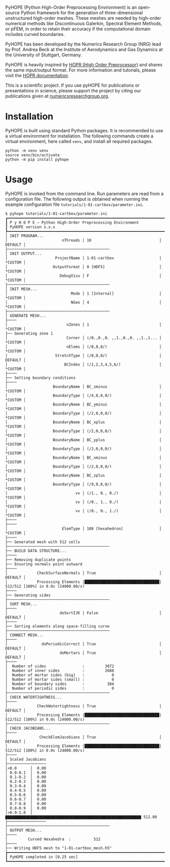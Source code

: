 PyHOPE (Python High-Order Preprocessing Environment) is an open-source Python framework for the generation of three-dimensional unstructured high-order meshes. These meshes are needed by high-order numerical methods like Discontinuous Galerkin, Spectral Element Methods, or pFEM, in order to retain their accuracy if the computational domain includes curved boundaries.

PyHOPE has been developed by the Numerics Research Group (NRG) lead by Prof. Andrea Beck at the Institute of Aerodynamics and Gas Dynamics at the University of Stuttgart, Germany.

PyHOPE is heavily inspired by [HOPR (High Order Preprocessor)](https://github.com/hopr-framework/hopr) and shares the same input/output format. For more information and tutorials, please visit the [HOPR documentation](https://hopr.readthedocs.io).

This is a scientific project. If you use pyHOPE for publications or presentations in science, please support the project by citing our publications given at [numericsresearchgroup.org](https://numericsresearchgroup.org/publications.html).

# Installation
PyHOPE is built using standard Python packages. It is recommended to use a virtual environment for installation. The following commands create a virtual environment, here called `venv`, and install all required packages.
```
python -m venv venv
source venv/bin/activate
python -m pip install pyhope
```

# Usage
PyHOPE is invoked from the command line. Run parameters are read from a configuration file. The following output is obtained when running the example configuration file `tutorials/1-01-cartbox/parameter.ini`.
```
$ pyhope tutorials/1-01-cartbox/parameter.ini
┏━━━━━━━━━━━━━━━━━━━━━━━━━━━━━━━━━━━━━━━━━━━━━━━━━━━━━━━━━━━━━━━━━━━━━━━━━━━━━━
┃ P y H O P E — Python High-Order Preprocessing Environment
┃ PyHOPE version x.x.x
┡━━━━━━━━━━━━━━━━━━━━━━━━━━━━━━━━━━━━━━━━━━━━━━━━━━━━━━━━━━━━━━━━━━━━━━━━━━━━━━
│ INIT PROGRAM...
│                        nThreads │ 10                              │ DEFAULT │
├─────────────────────────────────────────────
│ INIT OUTPUT...
│                     ProjectName │ 1-01-cartbox                    │ *CUSTOM │
│                    OutputFormat │ 0 [HDF5]                        │ *CUSTOM │
│                       DebugVisu │ F                               │ *CUSTOM │
├─────────────────────────────────────────────
│ INIT MESH...
│                            Mode │ 1 [Internal]                    │ *CUSTOM │
│                            NGeo │ 4                               │ *CUSTOM │
├─────────────────────────────────────────────
│ GENERATE MESH...
├────
│                          nZones │ 1                               │ *CUSTOM │
├── Generating zone 1
│                          Corner │ (/0.,0.,0. ,,1.,0.,0. ,,1.,1... │ *CUSTOM │
│                          nElems │ (/8,8,8/)                       │ *CUSTOM │
│                     StretchType │ (/0,0,0/)                       │ DEFAULT │
│                         BCIndex │ (/1,2,3,4,5,6/)                 │ *CUSTOM │
├────
├── Setting boundary conditions
├────
│                    BoundaryName │ BC_zminus                       │ *CUSTOM │
│                    BoundaryType │ (/4,0,0,0/)                     │ *CUSTOM │
│                    BoundaryName │ BC_yminus                       │ *CUSTOM │
│                    BoundaryType │ (/2,0,0,0/)                     │ *CUSTOM │
│                    BoundaryName │ BC_xplus                        │ *CUSTOM │
│                    BoundaryType │ (/2,0,0,0/)                     │ *CUSTOM │
│                    BoundaryName │ BC_yplus                        │ *CUSTOM │
│                    BoundaryType │ (/2,0,0,0/)                     │ *CUSTOM │
│                    BoundaryName │ BC_xminus                       │ *CUSTOM │
│                    BoundaryType │ (/2,0,0,0/)                     │ *CUSTOM │
│                    BoundaryName │ BC_zplus                        │ *CUSTOM │
│                    BoundaryType │ (/9,0,0,0/)                     │ *CUSTOM │
│                              vv │ (/1., 0., 0./)                  │ *CUSTOM │
│                              vv │ (/0., 1., 0./)                  │ *CUSTOM │
│                              vv │ (/0., 0., 1./)                  │ *CUSTOM │
├────
├────
│                        ElemType │ 108 [hexahedron]                │ *CUSTOM │
├────
├── Generated mesh with 512 cells
├─────────────────────────────────────────────
├── BUILD DATA STRUCTURE...
├────
├── Removing duplicate points
├── Ensuring normals point outward
├────
│             CheckSurfaceNormals │ True                            │ DEFAULT │
│             Processing Elements |█████████████████████████████████| 512/512 [100%] in 0.0s (24000.00/s)
├────
├── Generating sides
├─────────────────────────────────────────────
│ SORT MESH...
├────
│                       doSortIJK │ False                           │ DEFAULT │
├────
├── Sorting elements along space-filling curve
├─────────────────────────────────────────────
│ CONNECT MESH...
├────
│               doPeriodicCorrect │ True                            │ DEFAULT │
│                       doMortars │ True                            │ DEFAULT │
├────
│  Number of sides                :         3072
│  Number of inner sides          :         2688
│  Number of mortar sides (big)   :            0
│  Number of mortar sides (small) :            0
│  Number of boundary sides       :          384
│  Number of periodic sides       :            0
├─────────────────────────────────────────────
│ CHECK WATERTIGHTNESS...
├────
│             CheckWatertightness │ True                            │ DEFAULT │
│             Processing Elements |█████████████████████████████████| 512/512 [100%] in 0.0s (24000.00/s)
├─────────────────────────────────────────────
│ CHECK JACOBIANS...
├────
│              CheckElemJacobians │ True                            │ DEFAULT │
│             Processing Elements |█████████████████████████████████| 512/512 [100%] in 0.0s (24000.00/s)
├────
│ Scaled Jacobians
├─────────────────
│<0.0      │  0.00
│ 0.0-0.1  │  0.00
│ 0.1-0.2  │  0.00
│ 0.2-0.3  │  0.00
│ 0.3-0.4  │  0.00
│ 0.4-0.5  │  0.00
│ 0.5-0.6  │  0.00
│ 0.6-0.7  │  0.00
│ 0.7-0.8  │  0.00
│ 0.8-0.9  │  0.00
│>0.9-1.0  │ ▇▇▇▇▇▇▇▇▇▇▇▇▇▇▇▇▇▇▇▇▇▇▇▇▇▇▇▇▇▇▇▇▇▇▇▇▇▇▇▇▇▇▇▇▇▇▇▇▇▇▇▇▇▇▇▇▇▇▇▇ 512.00
├─────────────────
├─────────────────────────────────────────────
│ OUTPUT MESH...
├────
│         Curved Hexahedra  :          512
├────
├── Writing HDF5 mesh to "1-01-cartbox_mesh.h5"
┢━━━━━━━━━━━━━━━━━━━━━━━━━━━━━━━━━━━━━━━━━━━━━━━━━━━━━━━━━━━━━━━━━━━━━━━━━━━━━━
┃ PyHOPE completed in [0.25 sec]
┗━━━━━━━━━━━━━━━━━━━━━━━━━━━━━━━━━━━━━━━━━━━━━━━━━━━━━━━━━━━━━━━━━━━━━━━━━━━━━━
```
